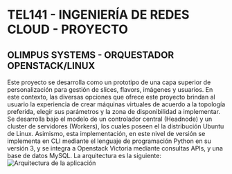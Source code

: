 # TEL141 - INGENIERÍA DE REDES CLOUD - PROYECTO
## OLIMPUS SYSTEMS - ORQUESTADOR OPENSTACK/LINUX
Este proyecto se desarrolla como un prototipo de una capa superior de personalización para gestión de slices, flavors, imágenes y usuarios. En este contexto, las diversas opciones que ofrece este proyecto brindan al usuario la experiencia de crear máquinas virtuales de acuerdo a la topología preferida, elegir sus parámetros y la zona de disponibilidad a implementar.
Se desarrolla bajo el modelo de un controlador central (Headnode) y un cluster de servidores (Workers), los cuales poseen el la distribución Ubuntu de Linux. Asimismo, esta implementación, en este nivel de versión se implementa en CLI mediante el lenguaje de programación Python en su versión 3, y se integra a Openstack Victoria mediante consultas APIs, y una base de datos MySQL.
La arquitectura es la siguiente:
![Arquitectura de la aplicación]("arquitectura.png")
